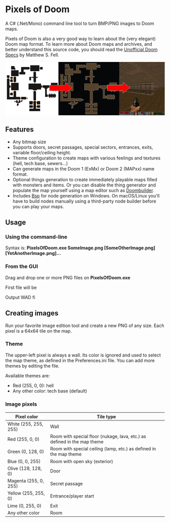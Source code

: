 # Pixels of Doom

A C# (.Net/Mono) command line tool to turn BMP/PNG images to Doom maps.

Pixels of Doom is also a very good way to learn about the (very elegant) Doom map format. To learn more about Doom maps and archives, and better understand this source code, you should read the [Unofficial Doom Specs](http://www.gamers.org/dhs/helpdocs/dmsp1666.html) by Matthew S. Fell.

![Preview images](preview.png)

## Features
- Any bitmap size
- Supports doors, secret passages, special sectors, entrances, exits,  variable floor/ceiling height.
- Theme configuration to create maps with various feelings and textures (hell, tech base, sewers...)
- Can generate maps in the Doom 1 (ExMx) or Doom 2 (MAPxx) name format.
- Optional things generation to create immediately playable maps filled with monsters and items. Or you can disable the thing generator and populate the map yourself using a map editor such as [Doombuilder](http://www.doombuilder.com/).
- Includes [Bsp](http://games.moria.org.uk/doom/bsp/) for node generation on Windows. On macOS/Linux you'll have to build nodes manually using a third-party node builder before you can play your maps.

## Usage

### Using the command-line
Syntax is: **PixelsOfDoom.exe SomeImage.png \[SomeOtherImage.png\] \[YetAnotherImage.png\]...**

### From the GUI
Drag and drop one or more PNG files on **PixelsOfDoom.exe**

First file will be 

Output WAD fi

## Creating images

Run your favorite image edition tool and create a new PNG of any size. Each pixel is a 64x64 tile on the map.

### Theme
The upper-left pixel is always a wall. Its color is ignored and used to select the map theme, as defined in the Preferences.ini file. You can add more themes by editing the file.

Available themes are:

- Red (255, 0, 0): hell
- Any other color: tech base (default)

### Image pixels
| Pixel color           | Tile type                                                    |
| --------------------- | ------------------------------------------------------------ |
| White (255, 255, 255) | Wall                                                         |
| Red (255, 0, 0)       | Room with special floor (nukage, lava,  etc.) as defined in the map theme |
| Green (0, 128, 0)     | Room with special ceiling (lamp, etc.) as defined in the map theme |
| Blue (0, 0, 255) | Room with open sky (exterior) |
| Olive (128, 128, 0) | Door |
| Magenta (255, 0, 255) | Secret passage |
| Yellow (255, 255, 0) | Entrance/player start |
| Lime (0, 255, 0) | Exit |
| Any other color       | Room                                                         |


